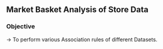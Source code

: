 ## Market Basket Analysis of Store Data

### Objective
-> To perform various Association rules of different Datasets.